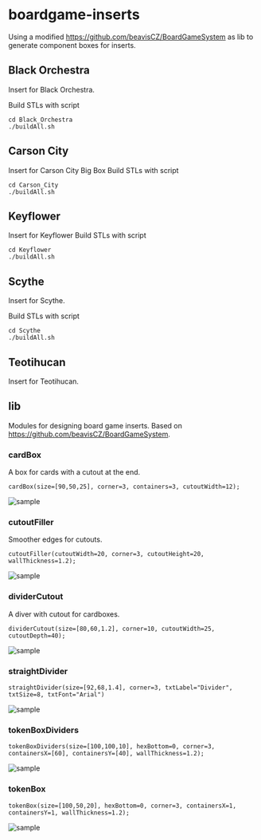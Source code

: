 # boardgame-inserts

Using a modified https://github.com/beavisCZ/BoardGameSystem as lib to generate component boxes for inserts.

## Black Orchestra
Insert for Black Orchestra.

Build STLs with script
```
cd Black_Orchestra
./buildAll.sh
```

## Carson City
Insert for Carson City Big Box
Build STLs with script
```
cd Carson_City
./buildAll.sh
```

## Keyflower
Insert for Keyflower
Build STLs with script
```
cd Keyflower
./buildAll.sh
```

## Scythe
Insert for Scythe.

Build STLs with script
```
cd Scythe
./buildAll.sh
```

## Teotihucan
Insert for Teotihucan.

## lib
Modules for designing board game inserts. Based on https://github.com/beavisCZ/BoardGameSystem.

### cardBox
A box for cards with a cutout at the end.
```
cardBox(size=[90,50,25], corner=3, containers=3, cutoutWidth=12);
```
![sample](/lib/images/cardBox.png)

### cutoutFiller
Smoother edges for cutouts.
```
cutoutFiller(cutoutWidth=20, corner=3, cutoutHeight=20, wallThickness=1.2);
```
![sample](/lib/images/cutoutFiller.png)

### dividerCutout
A diver with cutout for cardboxes.
```
dividerCutout(size=[80,60,1.2], corner=10, cutoutWidth=25, cutoutDepth=40);
```
![sample](/lib/images/dividerCutout.png)

### straightDivider
```
straightDivider(size=[92,68,1.4], corner=3, txtLabel="Divider", txtSize=8, txtFont="Arial")
```
![sample](/lib/images/straightDivider.png)

### tokenBoxDividers
```
tokenBoxDividers(size=[100,100,10], hexBottom=0, corner=3, containersX=[60], containersY=[40], wallThickness=1.2);
```
![sample](/lib/images/tokenBoxDividers.png)

### tokenBox
```
tokenBox(size=[100,50,20], hexBottom=0, corner=3, containersX=1, containersY=1, wallThickness=1.2);
```
![sample](/lib/images/tokenBox.png)
